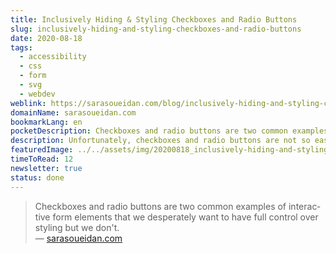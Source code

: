 ```yaml
---
title: Inclusively Hiding & Styling Checkboxes and Radio Buttons
slug: inclusively-hiding-and-styling-checkboxes-and-radio-buttons
date: 2020-08-18
tags:
  - accessibility
  - css
  - form
  - svg
  - webdev
weblink: https://sarasoueidan.com/blog/inclusively-hiding-and-styling-checkboxes-and-radio-buttons/
domainName: sarasoueidan.com
bookmarkLang: en
pocketDescription: Checkboxes and radio buttons are two common examples of interactive form elements that we desperately want to have full control over styling but we don't.
description: Unfortunately, checkboxes and radio buttons are not so easy to style with CSS. Sara shows how it can be done with SVG graphics and also accessible.
featuredImage: ../../assets/img/20200818_inclusively-hiding-and-styling-checkboxes-and-radio-buttons_screenshot.png
timeToRead: 12
newsletter: true
status: done
---
```

<blockquote lang="en">Checkboxes and radio buttons are two common examples of interactive form elements that we desperately want to have full control over styling but we don't.
<footer>— <a href="https://sarasoueidan.com/blog/inclusively-hiding-and-styling-checkboxes-and-radio-buttons/">sarasoueidan.com</a></footer></blockquote>

